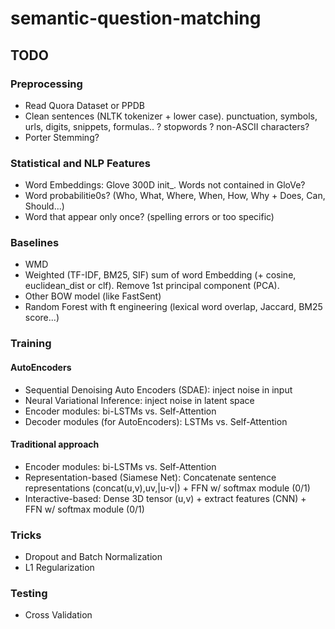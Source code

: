 # semantic-question-matching

## TODO

### Preprocessing
- Read Quora Dataset or PPDB
- Clean sentences (NLTK tokenizer + lower case). punctuation, symbols, urls, digits, snippets, formulas.. ? stopwords ? non-ASCII characters?
- Porter Stemming?

### Statistical and NLP Features
- Word Embeddings: Glove 300D init_. Words not contained in GloVe?
- Word probabilitie0s? (Who, What, Where, When, How, Why + Does, Can, Should...)
- Word that appear only once? (spelling errors or too specific)

### Baselines
- WMD
- Weighted (TF-IDF, BM25, SIF) sum of word Embedding (+ cosine, euclidean_dist or clf). Remove 1st principal component (PCA).
- Other BOW model (like FastSent)
- Random Forest with ft engineering (lexical word overlap, Jaccard, BM25 score...)

### Training

#### AutoEncoders
- Sequential Denoising Auto Encoders (SDAE): inject noise in input
- Neural Variational Inference: inject noise in latent space
- Encoder modules: bi-LSTMs vs. Self-Attention
- Decoder modules (for AutoEncoders): LSTMs vs. Self-Attention

#### Traditional approach
- Encoder modules: bi-LSTMs vs. Self-Attention
- Representation-based (Siamese Net): Concatenate sentence representations (concat(u,v),uv,|u-v|) + FFN w/ softmax module (0/1)
- Interactive-based: Dense 3D tensor (u,v) + extract features (CNN) + FFN w/ softmax module (0/1)

### Tricks
- Dropout and Batch Normalization
- L1 Regularization


### Testing 
- Cross Validation
